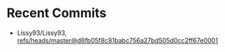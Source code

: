 # Recent Commits

<!-- START gadpp -->
- Lissy93/Lissy93, [refs/heads/master@d6fb05f8c81babc756a27bd505d0cc2ff67e0001](https://github.com/Lissy93/Lissy93/commit/d6fb05f8c81babc756a27bd505d0cc2ff67e0001)
